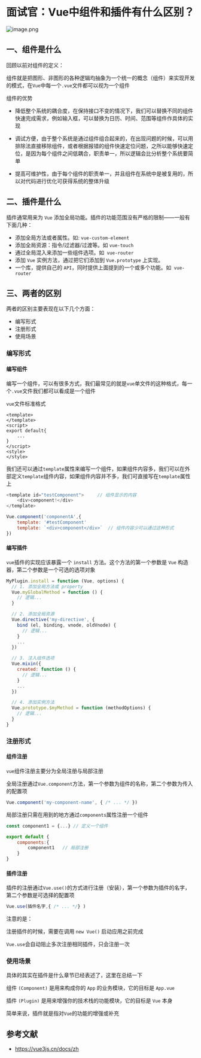 # 面试官：Vue中组件和插件有什么区别？


![image.png](https://static.vue-js.com/683475e0-3acc-11eb-ab90-d9ae814b240d.png)

## 一、组件是什么

回顾以前对组件的定义：

组件就是把图形、非图形的各种逻辑均抽象为一个统一的概念（组件）来实现开发的模式，在`Vue`中每一个`.vue`文件都可以视为一个组件

组件的优势

- 降低整个系统的耦合度，在保持接口不变的情况下，我们可以替换不同的组件快速完成需求，例如输入框，可以替换为日历、时间、范围等组件作具体的实现

- 调试方便，由于整个系统是通过组件组合起来的，在出现问题的时候，可以用排除法直接移除组件，或者根据报错的组件快速定位问题，之所以能够快速定位，是因为每个组件之间低耦合，职责单一，所以逻辑会比分析整个系统要简单

- 提高可维护性，由于每个组件的职责单一，并且组件在系统中是被复用的，所以对代码进行优化可获得系统的整体升级

## 二、插件是什么

插件通常用来为 `Vue` 添加全局功能。插件的功能范围没有严格的限制——一般有下面几种：

- 添加全局方法或者属性。如: `vue-custom-element`
- 添加全局资源：指令/过滤器/过渡等。如 `vue-touch`
- 通过全局混入来添加一些组件选项。如` vue-router`
- 添加 `Vue` 实例方法，通过把它们添加到 `Vue.prototype` 上实现。
- 一个库，提供自己的 `API`，同时提供上面提到的一个或多个功能。如` vue-router`

## 三、两者的区别

两者的区别主要表现在以下几个方面：

- 编写形式
- 注册形式
- 使用场景


### 编写形式

#### 编写组件

编写一个组件，可以有很多方式，我们最常见的就是`vue`单文件的这种格式，每一个`.vue`文件我们都可以看成是一个组件

`vue`文件标准格式

```vue
<template>
</template>
<script>
export default{ 
    ...
}
</script>
<style>
</style>
```

我们还可以通过`template`属性来编写一个组件，如果组件内容多，我们可以在外部定义`template`组件内容，如果组件内容并不多，我们可直接写在`template`属性上

```js
<template id="testComponent">     // 组件显示的内容
    <div>component!</div>   
</template>

Vue.component('componentA',{ 
    template: '#testComponent'  
    template: `<div>component</div>`  // 组件内容少可以通过这种形式
})
```

#### 编写插件
`vue`插件的实现应该暴露一个 `install` 方法。这个方法的第一个参数是 `Vue` 构造器，第二个参数是一个可选的选项对象

```js
MyPlugin.install = function (Vue, options) {
  // 1. 添加全局方法或 property
  Vue.myGlobalMethod = function () {
    // 逻辑...
  }

  // 2. 添加全局资源
  Vue.directive('my-directive', {
    bind (el, binding, vnode, oldVnode) {
      // 逻辑...
    }
    ...
  })

  // 3. 注入组件选项
  Vue.mixin({
    created: function () {
      // 逻辑...
    }
    ...
  })

  // 4. 添加实例方法
  Vue.prototype.$myMethod = function (methodOptions) {
    // 逻辑...
  }
}
```


### 注册形式

#### 组件注册

`vue`组件注册主要分为全局注册与局部注册

全局注册通过`Vue.component`方法，第一个参数为组件的名称，第二个参数为传入的配置项

```js
Vue.component('my-component-name', { /* ... */ })
```

局部注册只需在用到的地方通过`components`属性注册一个组件

```js
const component1 = {...} // 定义一个组件

export default {
	components:{
		component1   // 局部注册
	}
}
```


#### 插件注册
插件的注册通过`Vue.use()`的方式进行注册（安装），第一个参数为插件的名字，第二个参数是可选择的配置项

```js
Vue.use(插件名字,{ /* ... */} )
```

注意的是：

注册插件的时候，需要在调用 `new Vue()` 启动应用之前完成

`Vue.use`会自动阻止多次注册相同插件，只会注册一次



### 使用场景

具体的其实在插件是什么章节已经表述了，这里在总结一下

组件 `(Component)` 是用来构成你的 `App` 的业务模块，它的目标是 `App.vue`

插件 `(Plugin)` 是用来增强你的技术栈的功能模块，它的目标是 `Vue` 本身

简单来说，插件就是指对`Vue`的功能的增强或补充


## 参考文献

- https://vue3js.cn/docs/zh